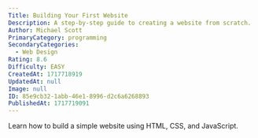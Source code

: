 ```yaml
---
Title: Building Your First Website
Description: A step-by-step guide to creating a website from scratch.
Author: Michael Scott
PrimaryCategory: programming
SecondaryCategories:
  - Web Design
Rating: 8.6
Difficulty: EASY
CreatedAt: 1717718919
UpdatedAt: null
Image: null
ID: 85e9cb32-1abb-46e1-8996-d2c6a6268893
PublishedAt: 1717719091
---
```

Learn how to build a simple website using HTML, CSS, and JavaScript.
